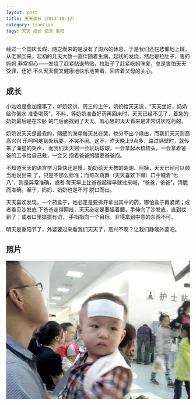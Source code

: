 ```yaml
---
layout: post
title: 天天成长（2013-10-12）
category: tiantian
tags: 天天 成长 记录 重阳
---
```


经过一个国庆长假，随之而来的是没有了周六的休息，于是我们还在悲催地上班。
从老家回来，起初的几天大致一直伴随着生病，起初的发烧，然后是拉肚子，害的妈妈
非常担心——发烧了赶紧贴退热贴，拉肚子了赶紧吃妈咪爱，总是害怕天天受罪，还好
不久天天便又健康地快乐地笑着，回应着父母的关心。

## 成长

小姑娘是愈加懂事了，听奶奶讲，周三的上午，奶奶给天天说，“天天坐好，奶奶给你倒水
准备喝药”，不料，等奶奶准备好药再回来时，天天已经不见了，着急的奶奶最后是在次卧
的门后面找到了天天。有心思的天天看来是非常讨厌吃药的。

奶奶说天天是最乖的，隔壁的海星每天总在哭，也分不出个缘由，而我们天天则高高兴兴
乐呵呵地到处玩耍，不哭不闹。这不，昨天晚上9点多，路过隔壁时，就传来了海星的哭声，
而我们天天则一会玩玩球球，一会拿起木梳梳头，一会拿着爸爸的工卡给自己戴，一会又
抱着爸爸的腿要爸爸抱。

不知道天天的语言学习算快还是慢，奶奶给天天教的谢谢、阿姨，天天已经可以顺当地说出来
了，只是不那么标准；而每次跳舞（天天喜欢下蹲）口中喊着“七八”，则是异常准确，或者
每天早上比爸爸起得早就过来喊，“爸爸，爸爸”，清脆而准确。至于，妈妈、奶奶也是不时
脱口而出。

天天喜欢发现，一个药盒子，她必定是要拆开拿出其中的药，哪怕盒子再紧闭；或者看见沙发底
下爸爸走得网线，天天必定是要猫着腰，手伸向了沙发底，直到找到了；或者口里振振有词，
手指指向一个目标，非得拿到中意的东西不可。


明天是重阳节了，外婆要过来看我们天天了，高兴不啊？让我们静候外婆吧。

## 照片

![tiantian](/assets/images/tiantian20131012.jpg)
